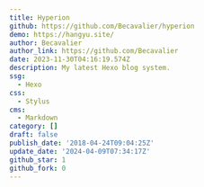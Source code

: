 ```yaml
---
title: Hyperion
github: https://github.com/Becavalier/hyperion
demo: https://hangyu.site/
author: Becavalier
author_link: https://github.com/Becavalier
date: 2023-11-30T04:16:19.574Z
description: My latest Hexo blog system.
ssg:
  - Hexo
css:
  - Stylus
cms:
  - Markdown
category: []
draft: false
publish_date: '2018-04-24T09:04:25Z'
update_date: '2024-04-09T07:34:17Z'
github_star: 1
github_fork: 0
---
```

